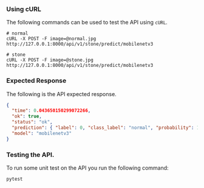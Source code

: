 ### Using cURL

The following commands can be used to test the API using `cURL`.

```shell
# normal
cURL -X POST -F image=@normal.jpg http://127.0.0.1:8000/api/v1/stone/predict/mobilenetv3

# stone
cURL -X POST -F image=@stone.jpg http://127.0.0.1:8000/api/v1/stone/predict/mobilenetv3
```

### Expected Response

The following is the API expected response.

```json
{
  "time": 0.043650150299072266,
  "ok": true,
  "status": "ok",
  "prediction": { "label": 0, "class_label": "normal", "probability": 1.0 },
  "model": "mobilenetv3"
}
```

### Testing the API.

To run some unit test on the API you run the following command:

```shell
pytest
```
